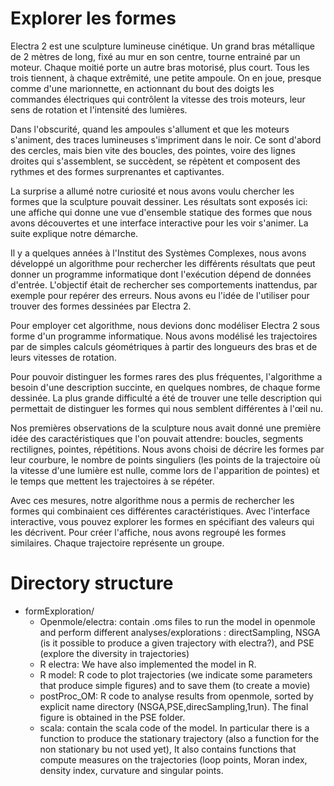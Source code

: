 # Explorer les formes

Electra 2 est une sculpture lumineuse cinétique. Un grand bras métallique de 2 mètres de long, fixé au mur en son centre, tourne entrainé par un moteur. Chaque moitié porte un autre bras motorisé, plus court. Tous les trois tiennent, à chaque extrêmité, une petite ampoule. On en joue, presque comme d'une marionnette, en actionnant du bout des doigts les commandes électriques qui contrôlent la vitesse des trois moteurs, leur sens de rotation et l'intensité des lumières. 

Dans l'obscurité, quand les ampoules s'allument et que les moteurs s'animent, des traces lumineuses s'impriment dans le noir. Ce sont d'abord des cercles, mais bien vite des boucles, des pointes, voire des lignes droites qui s'assemblent, se succèdent, se répètent et composent des rythmes et des formes surprenantes et captivantes.

La surprise a allumé notre curiosité et nous avons voulu chercher les formes que la sculpture pouvait dessiner. Les résultats sont exposés ici: une affiche qui donne une vue d'ensemble statique des formes que nous avons découvertes et une interface interactive pour les voir s'animer. La suite explique notre démarche.

Il y a quelques années à l'Institut des Systèmes Complexes, nous avons développé un algorithme pour rechercher les différents résultats que peut donner un programme informatique dont l'exécution dépend de données d'entrée. L'objectif était de rechercher ses comportements inattendus, par exemple pour repérer des erreurs. Nous avons eu l'idée de l'utiliser pour trouver des formes dessinées par Electra 2.

Pour employer cet algorithme, nous devions donc modéliser Electra 2 sous forme d'un programme informatique. Nous avons modélisé les trajectoires par de simples calculs géométriques à partir des longueurs des bras et de leurs vitesses de rotation.   

Pour pouvoir distinguer les formes rares des plus fréquentes, l'algorithme a besoin d'une description succinte, en quelques nombres, de chaque forme dessinée. La plus grande difficulté a été de trouver une telle description qui permettait de distinguer les formes qui nous semblent différentes à l'œil nu.

Nos premières observations de la sculpture nous avait donné une première idée des caractéristiques que l'on pouvait attendre: boucles, segments rectilignes, pointes, répétitions. Nous avons choisi de décrire les formes par leur courbure, le nombre de points singuliers (les points de la trajectoire où la vitesse d'une lumière est nulle, comme lors de l'apparition de pointes) et le temps que mettent les trajectoires à se répéter. 

Avec ces mesures, notre algorithme nous a permis de rechercher les formes qui combinaient ces différentes caractéristiques. Avec l'interface interactive, vous pouvez explorer les formes en spécifiant des valeurs qui les décrivent. Pour créer l'affiche, nous avons regroupé les formes similaires. Chaque trajectoire représente un groupe.



# Directory structure

- formExploration/
  - Openmole/electra: contain .oms files to run the model in openmole and perform different analyses/explorations : directSampling, NSGA (is it possible to produce a given trajectory with electra?), and PSE (explore the diversity in trajectories)  
  - R electra: We have also implemented the model in R.
   - R model: R code to plot trajectories (we indicate some parameters that produce simple figures) and to save them (to create a movie)
   - postProc_OM: R code to analyse results from openmole, sorted by explicit name directory (NSGA,PSE,direcSampling,1run). The final figure is obtained in the PSE folder.
  - scala: contain the scala code of the model. In particular there is a function to produce the stationary trajectory (also a function for the non stationary bu not used yet),  It also contains functions that compute measures on the trajectories (loop points, Moran index, density index, curvature and singular points.

